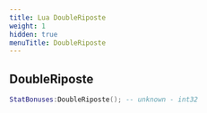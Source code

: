 ```yaml
---
title: Lua DoubleRiposte
weight: 1
hidden: true
menuTitle: DoubleRiposte
---
```

## DoubleRiposte
```lua
StatBonuses:DoubleRiposte(); -- unknown - int32
```